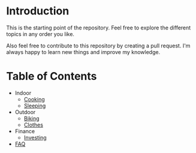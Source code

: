 # Introduction

This is the starting point of the repository.
Feel free to explore the different topics in any order you like.

Also feel free to contribute to this repository by creating a pull request.
I'm always happy to learn new things and improve my knowledge.

# Table of Contents

- Indoor
    - [Cooking](/src/health/cooking.md)
    - [Sleeping](/src/health/sleep.md)
-  Outdoor
    - [Biking](/src/outdoors/biking.md)
    - [Clothes](/src/outdoors/clothes.md)
- Finance
    - [Investing](/src/finance/investing.md)
- [FAQ](/src/faq.md)
